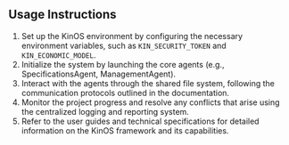 ## Usage Instructions
1. Set up the KinOS environment by configuring the necessary environment variables, such as `KIN_SECURITY_TOKEN` and `KIN_ECONOMIC_MODEL`.
2. Initialize the system by launching the core agents (e.g., SpecificationsAgent, ManagementAgent).
3. Interact with the agents through the shared file system, following the communication protocols outlined in the documentation.
4. Monitor the project progress and resolve any conflicts that arise using the centralized logging and reporting system.
5. Refer to the user guides and technical specifications for detailed information on the KinOS framework and its capabilities.
